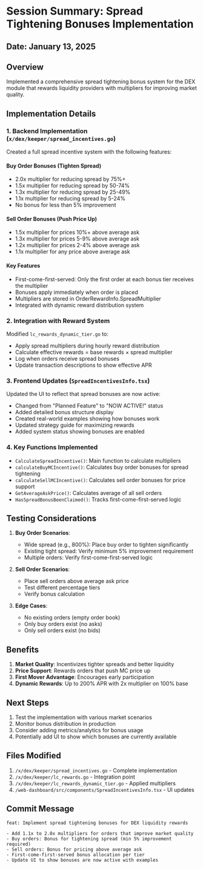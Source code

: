 # Session Summary: Spread Tightening Bonuses Implementation

## Date: January 13, 2025

## Overview
Implemented a comprehensive spread tightening bonus system for the DEX module that rewards liquidity providers with multipliers for improving market quality.

## Implementation Details

### 1. Backend Implementation (`x/dex/keeper/spread_incentives.go`)

Created a full spread incentive system with the following features:

#### Buy Order Bonuses (Tighten Spread)
- 2.0x multiplier for reducing spread by 75%+
- 1.5x multiplier for reducing spread by 50-74%
- 1.3x multiplier for reducing spread by 25-49%
- 1.1x multiplier for reducing spread by 5-24%
- No bonus for less than 5% improvement

#### Sell Order Bonuses (Push Price Up)
- 1.5x multiplier for prices 10%+ above average ask
- 1.3x multiplier for prices 5-9% above average ask
- 1.2x multiplier for prices 2-4% above average ask
- 1.1x multiplier for any price above average ask

#### Key Features
- First-come-first-served: Only the first order at each bonus tier receives the multiplier
- Bonuses apply immediately when order is placed
- Multipliers are stored in OrderRewardInfo.SpreadMultiplier
- Integrated with dynamic reward distribution system

### 2. Integration with Reward System

Modified `lc_rewards_dynamic_tier.go` to:
- Apply spread multipliers during hourly reward distribution
- Calculate effective rewards = base rewards × spread multiplier
- Log when orders receive spread bonuses
- Update transaction descriptions to show effective APR

### 3. Frontend Updates (`SpreadIncentivesInfo.tsx`)

Updated the UI to reflect that spread bonuses are now active:
- Changed from "Planned Feature" to "NOW ACTIVE!" status
- Added detailed bonus structure display
- Created real-world examples showing how bonuses work
- Updated strategy guide for maximizing rewards
- Added system status showing bonuses are enabled

### 4. Key Functions Implemented

- `CalculateSpreadIncentive()`: Main function to calculate multipliers
- `calculateBuyMCIncentive()`: Calculates buy order bonuses for spread tightening
- `calculateSellMCIncentive()`: Calculates sell order bonuses for price support
- `GetAverageAskPrice()`: Calculates average of all sell orders
- `HasSpreadBonusBeenClaimed()`: Tracks first-come-first-served logic

## Testing Considerations

1. **Buy Order Scenarios**:
   - Wide spread (e.g., 800%): Place buy order to tighten significantly
   - Existing tight spread: Verify minimum 5% improvement requirement
   - Multiple orders: Verify first-come-first-served logic

2. **Sell Order Scenarios**:
   - Place sell orders above average ask price
   - Test different percentage tiers
   - Verify bonus calculation

3. **Edge Cases**:
   - No existing orders (empty order book)
   - Only buy orders exist (no asks)
   - Only sell orders exist (no bids)

## Benefits

1. **Market Quality**: Incentivizes tighter spreads and better liquidity
2. **Price Support**: Rewards orders that push MC price up
3. **First Mover Advantage**: Encourages early participation
4. **Dynamic Rewards**: Up to 200% APR with 2x multiplier on 100% base

## Next Steps

1. Test the implementation with various market scenarios
2. Monitor bonus distribution in production
3. Consider adding metrics/analytics for bonus usage
4. Potentially add UI to show which bonuses are currently available

## Files Modified

1. `/x/dex/keeper/spread_incentives.go` - Complete implementation
2. `/x/dex/keeper/lc_rewards.go` - Integration point
3. `/x/dex/keeper/lc_rewards_dynamic_tier.go` - Applied multipliers
4. `/web-dashboard/src/components/SpreadIncentivesInfo.tsx` - UI updates

## Commit Message
```
feat: Implement spread tightening bonuses for DEX liquidity rewards

- Add 1.1x to 2.0x multipliers for orders that improve market quality
- Buy orders: Bonus for tightening spread (min 5% improvement required)
- Sell orders: Bonus for pricing above average ask
- First-come-first-served bonus allocation per tier
- Update UI to show bonuses are now active with examples
```